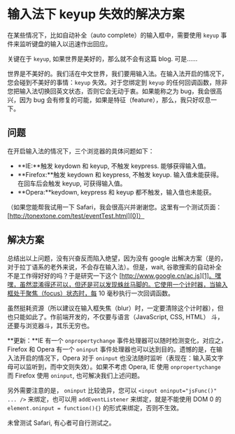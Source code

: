 # 输入法下 keyup 失效的解决方案

在某些情况下，比如自动补全（auto complete）的输入框中，需要使用 `keyup` 事件来监听键盘的输入以迅速作出回应。

关键在于 `keyup`, 如果世界是美好的，那么就不会有这篇 blog. 可是……

世界是不美好的。我们活在中文世界，我们要用输入法。在输入法开启的情况下，您会碰到不美好的事情：`keyup` 失效。对于您绑定到 `keyup` 的任何回调函数，除非您把输入法切换回英文状态，否则它会无动于衷。如果能称之为 bug，我会很高兴，因为 bug 会有修复的可能，如果是特征（feature），那么，我只好叹息一下。

## 问题

在开启输入法的情况下，三个浏览器的具体问题如下：

- **IE:**触发 keydown 和 keyup, 不触发 keypress. 能够获得输入值。
- **Firefox:**触发 keydown 和 keypress, 不触发 keyup. 输入值未能获得。在回车后会触发 keyup, 可获得输入值。
- **Opera:**keydown, keypress 和 keyup 都不触发，输入值也未能获。

（如果您能帮我试用一下 Safari，我会很高兴并谢谢您。这里有一个测试页面：[http://tonextone.com/test/eventTest.html][0]）

## 解决方案

总结出以上问题，没有兴奋反而陷入绝望，因为没有 google 出解决方案（是的，对于拉丁语系的老外来说，不会存在输入法）。但是，wait, 谷歌搜索的自动补全不是工作得好好的吗？于是研究一下这个 [http://www.google.cn/ac.js][1]。嘿嘿，虽然混淆得还可以，但还是可以发现蛛丝马脚的。它使用一个计时器，当输入框处于聚焦（focus）状态时，每 10 毫秒执行一次回调函数。

虽然挺耗资源（所以建议在输入框失焦（blur）时，一定要清除这个计时器），但也只能如此了。作前端开发的，不仅要与语言（JavaScript, CSS, HTML） 斗，还要与浏览器斗，其乐无穷也。

**更新：**IE 有一个 `onpropertychange` 事件处理器可以随时检测变化，对应之，Firefox 和 Opera 有一个 `oninput` 事件处理器也可以达到目的。遗憾的是，在输入法开启的情况下，Opera 对于 `oninput` 也没法随时监听（表现在：输入英文字母可以监听到，而中文则失效）。如果不考虑 Opera, IE 使用 `onpropertychange` 而 Firefox 使用 `oninput`, 也可解决我们上述问题。

另外需要注意的是， `oninput` 比较诡异，您可以 `<input oninput="jsFunc()" ... />` 来绑定，也可以用 `addEventListener` 来绑定，就是不能使用 DOM 0 的 `element.oninput = function(){}` 的形式来绑定，否则不生效。

未曾测试 Safari, 有心者可自行测试之。

[0]: http://tonextone.com/test/eventTest.html
[1]: http://www.google.cn/ac.js
